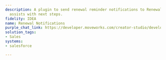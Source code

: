 ```yaml
---
description: A plugin to send renewal reminder notifications to Renewal Managers and
  assists with next steps.
fidelity: IDEA
name: Renewal Notifications
purple_chat_link: https://developer.moveworks.com/creator-studio/developer-tools/purple-chat-builder/?workspace=%7B%22title%22%3A%22My+Workspace%22%2C%22botSettings%22%3A%7B%22name%22%3A%22%22%2C%22imageUrl%22%3A%22%22%7D%2C%22mocks%22%3A%5B%7B%22id%22%3A8777%2C%22title%22%3A%22New+Mock%22%2C%22transcript%22%3A%7B%22messages%22%3A%5B%7B%22from%22%3A%22ANNOTATION%22%2C%22text%22%3A%2230+days+before+contract+expiration%2C+the+system+scans+CRM+for+contracts+due+for+renewal.%22%7D%2C%7B%22from%22%3A%22BOT%22%2C%22text%22%3A%22%3Cp%3ERenewal+Reminder%3A+Customer+%3Cb%3EAcme+Corp%3C%2Fb%3E%27s+contract+is+due+for+renewal+in+30+days.%3C%2Fp%3E%22%2C%22cards%22%3A%5B%7B%22title%22%3A%22%3Cp%3ENext+Steps+for+Renewal%3Cbr%3E%3C%2Fp%3E%22%2C%22text%22%3A%22%3Cp%3E%3Cb%3ECustomer%3A%3C%2Fb%3E+Acme+Corp%3Cbr%3E%3Cb%3EContract+ID%3A%3C%2Fb%3E+AC1234%3Cbr%3E%3Cb%3EExpiration+Date%3A%3C%2Fb%3E+%5BExpiration+Date%5D%3Cbr%3E%3C%2Fp%3E%22%2C%22buttons%22%3A%5B%7B%22style%22%3A%22PRIMARY%22%2C%22text%22%3A%22Send+Reminder+Email%22%7D%2C%7B%22text%22%3A%22Schedule+Meeting%22%7D%2C%7B%22text%22%3A%22Update+Opportunity+Status%22%7D%5D%7D%5D%7D%2C%7B%22from%22%3A%22USER%22%2C%22text%22%3A%22%3Cp%3ESchedule+Meeting%3Cbr%3E%3C%2Fp%3E%22%7D%2C%7B%22from%22%3A%22BOT%22%2C%22text%22%3A%22%3Cp%3EPlease+confirm+the+meeting+details.%3C%2Fp%3E%22%2C%22cards%22%3A%5B%7B%22title%22%3A%22%3Cp%3EMeeting+Details+Confirmation%3Cbr%3E%3C%2Fp%3E%22%2C%22text%22%3A%22%3Cp%3E%3Cb%3ECustomer%3A%3C%2Fb%3E+Acme+Corp%3Cbr%3E%3Cb%3EDate%3A%3C%2Fb%3E+11%2F4%2F24%3Cbr%3E%3Cb%3ETime%3A%3C%2Fb%3E+9%3A30am%3C%2Fp%3E%22%2C%22buttons%22%3A%5B%7B%22style%22%3A%22PRIMARY%22%2C%22text%22%3A%22Confirm+Meeting%22%7D%2C%7B%22text%22%3A%22Edit+Details%22%7D%2C%7B%22text%22%3A%22Cancel%22%7D%5D%7D%5D%7D%5D%2C%22settings%22%3A%7B%22colorStyle%22%3A%22LIGHT%22%2C%22startTime%22%3A%2211%3A43%2BAM%22%2C%22defaultPerson%22%3A%22GWEN%22%2C%22editable%22%3Atrue%2C%22botName%22%3A%22%22%2C%22botImageUrl%22%3A%22%22%7D%7D%7D%5D%7D
solution_tags:
- Sales
systems:
- salesforce

---
```

